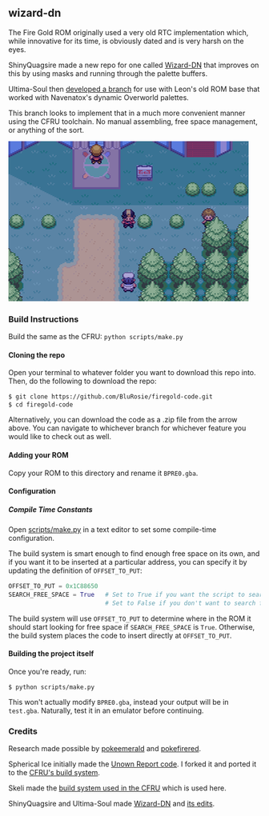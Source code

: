 ## wizard-dn

The Fire Gold ROM originally used a very old RTC implementation which, while innovative for its time, is obviously dated and is very harsh on the eyes.

ShinyQuagsire made a new repo for one called [Wizard-DN](https://github.com/shinyquagsire23/Wizard-DN) that improves on this by using masks and running through the palette buffers.

Ultima-Soul then [developed a branch](https://github.com/ultima-soul/Wizard-DN/tree/dynamic_overworld_palettes) for use with Leon's old ROM base that worked with Navenatox's dynamic Overworld palettes.

This branch looks to implement that in a much more convenient manner using the CFRU toolchain.  No manual assembling, free space management, or anything of the sort.

![](wizard-dn.png)

### Build Instructions

Build the same as the CFRU:  `python scripts/make.py`

#### Cloning the repo

Open your terminal to whatever folder you want to download this repo into. Then, do the following to download the repo:

```shell
$ git clone https://github.com/BluRosie/firegold-code.git
$ cd firegold-code
```

Alternatively, you can download the code as a .zip file from the arrow above.  You can navigate to whichever branch for whichever feature you would like to check out as well.

#### Adding your ROM

Copy your ROM to this directory and rename it `BPRE0.gba`.

#### Configuration

##### Compile Time Constants

Open [scripts/make.py](https://github.com/BluRosie/firegold-code/blob/template/scripts/make.py#L12) in a text editor to set some compile-time configuration.

The build system is smart enough to find enough free space on its own, and if you want it to be inserted at a particular address, you can specify it by updating the definition of `OFFSET_TO_PUT`:

```python
OFFSET_TO_PUT = 0x1C88650
SEARCH_FREE_SPACE = True   # Set to True if you want the script to search for free space
                           # Set to False if you don't want to search for free space as you for example update the engine
```

The build system will use `OFFSET_TO_PUT` to determine where in the ROM it should start looking for free space if `SEARCH_FREE_SPACE` is `True`.  Otherwise, the build system places the code to insert directly at `OFFSET_TO_PUT`.

#### Building the project itself

Once you're ready, run:

```shell
$ python scripts/make.py
```

This won't actually modify `BPRE0.gba`, instead your output will be in `test.gba`. Naturally, test it in an emulator before continuing.

### Credits

Research made possible by [pokeemerald](https://github.com/pret/pokeemerald) and [pokefirered](https://github.com/pret/pokefirered).

Spherical Ice initially made the [Unown Report code](https://github.com/sphericalice/bpre-unown-report).  I forked it and ported it to the [CFRU's build system](https://github.com/BluRosie/bpre-unown-report).

Skeli made the [build system used in the CFRU](https://github.com/Skeli789/Complete-Fire-Red-Upgrade) which is used here.

ShinyQuagsire and Ultima-Soul made [Wizard-DN](https://github.com/shinyquagsire23/Wizard-DN) and [its edits](https://github.com/ultima-soul/Wizard-DN/tree/dynamic_overworld_palettes).
